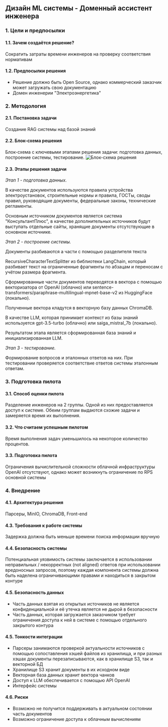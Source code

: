 ## Дизайн ML системы - Доменный ассистент инженера

### 1. Цели и предпосылки
#### 1.1. Зачем создаётся решение?

Сократить затраты времени инженеров на проверку соответствия нормативам

#### 1.2. Предпосылки решения

- Решение должно быть Open Source, однако коммерческий заказчик может загружать свою документацию
- Домен инженерии "Электроэнергетика"

### 2. Методология

#### 2.1. Постановка задачи

Создание RAG системы над базой знаний

#### 2.2. Блок-схема решения

Блок-схема с ключевыми этапами решения задачи: подготовка данных, построение системы, тестирование.
<image src="scheme solution.png" alt="Блок-схема решения">

#### 2.3. Этапы решения задачи

*Этап 1 - подготовка данных.*

В качестве документов используются правила устройства электроустановок, строительные нормы и правила, ГОСТы, своды правил, руководящие документы, федеральные законы, технические регламенты.

Основным источником документов является система "КонсультантПлюс", в качестве дополнительных источников будут выступать отдельные сайты, хранящие документы отсутствующие в основном источнике.

*Этап 2 - построение системы.*

Документы разбиваются а части с помощью разделителя текста

RecursiveCharacterTextSplitter из библиотеки LangChain, который разбивает текст на ограниченные фрагменты по абзацам и переносам с учётом размера фрагмента.

Сформированные части документов переводятся в вектора с помощью векторизатора от OpenAI (облачно) или sentence-transformers/paraphrase-multilingual-mpnet-base-v2 из HuggingFace (локально).

Полученные вектора кладутся в векторную базу данных ChromaDB.

В качестве LLM, которая принимает контекст из базы знаний используется gpt-3.5-turbo (облачно) или saiga_mistral_7b (локально).

Результатом этапа является сформированная база знаний и инициализированная LLM.

*Этап 3 - тестирование.*

Формирование вопросов и эталонных ответов на них.
При тестировании проверяется соответствие ответов системы эталонным ответам.
  
### 3. Подготовка пилота
  
#### 3.1. Способ оценки пилота
  
Разделение инженеров на 2 группы. Одной из них предоставляется доступ к системе. Обеим группам выдаются схожие задачи и замеряется время их выполнения.
  
#### 3.2. Что считаем успешным пилотом

Время выполнения задач уменьшилось на некоторое количество процентов.
  
#### 3.3. Подготовка пилота
  
Ограничения вычислительной сложности облачной инфраструктуры OpenAI отсутствуют, однако может возникнуть ограничение по RPS основной системы

### 4. Внедрение
  
#### 4.1. Архитектура решения

Парсеры, MinIO, ChromaDB, Front-end
  
#### 4.3. Требования к работе системы
  
Задержка должна быть меньше времени поиска информации вручную
  
#### 4.4. Безопасность системы
  
Потенциальная уязвимость системы заключается в использовании неправильных / некорректных (not aligned) ответов при использовании вредоносных запросов, поэтому каждая компонента системы должна быть наделена ограничивающими правами и находиться в закрытом контуре
  
#### 4.5. Безопасность данных

- Часть данных взятая из открытых источников не является конфиденциальной и её утечка является не дырой в безопасности
- Часть данных, которая загружается заказчиком требует ограничения доступа к ней в системе с помощью отдельного закрытого контура
  
#### 4.5. Тонкости интеграции
  
- Парсеры занимаются проверкой актуальности источников с помощью сопоставления хэшей файлов из хранилища, и при разных хэшах документы перезаписываются, как в хранилище S3, так и векторной БД
- Хранилище S3 хранит документы в их исходном виде
- Векторная база данных хранит вектора чанков
- Доступ к LLM обеспечивается с помощью API OpenAI
- Интерфейс системы
  
#### 4.6. Риски
  
- Возможно не получится поддерживать в актуальном состоянии часть документов
- Возможно ограничение доступа к облачным вычислениям
